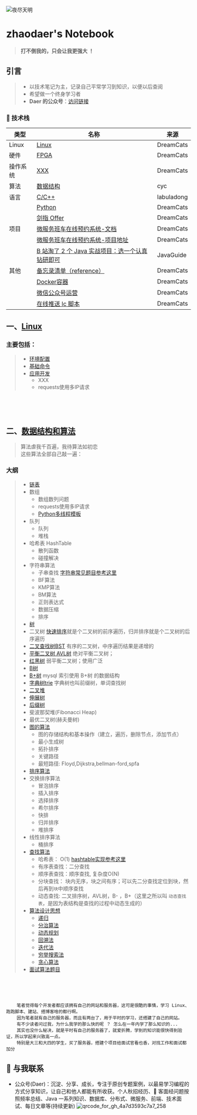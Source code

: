 ![夜尽天明](https://upload-images.jianshu.io/upload_images/12890819-6e2289f29c0d3b39.png?imageMogr2/auto-orient/strip%7CimageView2/2/w/1240)

# zhaodaer's Notebook
>**打不倒我的，只会让我更强大 ！**

## 引言
> - 以技术笔记为主，记录自己平常学习到知识，以便以后查阅  
> - 希望做一个终身学习者
> - **Daer 的公众号**：[访问链接](https://mp.weixin.qq.com/s/NTRnfdPcr2pVnTvhFMYJCg)





### 📖 技术栈
| 类型     | 名称                                                                                                 | 来源       |
| -------- | ---------------------------------------------------------------------------------------------------- | ---------- |
| Linux   | [Linux](https://github.com/DreamCats/online-interview)                                        | DreamCats  |
| 硬件     | [FPGA](Java/mianjing/README.md)                                                              | DreamCats  |
| 操作系统 | [XXX](Java/classify/README.md)                                                         | DreamCats  |
|  算法    | [数据结构](http://www.cyc2018.xyz/)                                                                  | cyc        |
|  语言    | [C/C++](https://github.com/labuladong/fucking-algorithm)                                    | labuladong |
|          | [Python](Java/alg/按热度总结lc.md)                                                            | DreamCats  |
|          | [剑指 Offer](Java/alg/剑指offer.md)                                                                  | DreamCats  |
| 项目     | [微服务班车在线预约系统-文档](Java/bus/README.md)                                                    | DreamCats  |
|          | [微服务班车在线预约系统-项目地址](https://github.com/DreamCats/school-bus)                           | DreamCats  |
|          | [B 站淘了 2 个 Java 实战项目：选一个认真钻研即可](https://mp.weixin.qq.com/s/B-Gzw20xKIPC_w4b_8bJiA) | JavaGuide  |
| 其他     | [备忘录清单（reference）](Java/jdk/README.md)                                                                | DreamCats  |
|          | [Docker容器](books.md)                                                                           | DreamCats  |
|          | [微信公众号运营](Java/spring-books/README.md)                                                       | DreamCats  |
|          | [在线推送 lc 脚本](https://github.com/DreamCats/dream-script/blob/master/notify_lc.py)               | DreamCats  |



## 一、[Linux](Linux.md)

### 主要包括：
> * [环境配置](https://py3.io/doc/python/quickstart.html)
> * [基础命令](https://py3.io/doc/python/quickstart.html)
> * [应用开发](code/MultiThread_Template.py)
>   * XXX
>   * requests使用多IP请求
<br>
<br>
<br>


## 二、[数据结构和算法](数据结构和算法.md)
>算法虐我千百遍，我待算法如初恋  
>这些算法全部自己敲一遍：
### 大纲
> * [链表](https://py3.io/doc/python/quickstart.html)
> * 数组
>   * 数组数列问题
>   * requests使用多IP请求
>   * [Python多线程模板](code/MultiThread_Template.py)
> * 队列
>   * 队列
>   * 堆栈
> * 哈希表 HashTable
>   * 散列函数
>   * 碰撞解决
> * 字符串算法
>   * 子串查找 [字符串常见题目参考这里](9%20Algorithms%20Job%20Interview/1%20字符串.md) 
>   * BF算法  
>   * KMP算法  
>   * BM算法  
>   * 正则表达式
>   * 数据压缩
>   * 排序
> *  [树](4%20Tree/README.md)
>   * 二叉树  [快速排序](6%20Sort/README.md)就是个二叉树的前序遍历，归并排序就是个二叉树的后序遍历  
>   * [二叉查找树BST](4%20Tree/2-二叉查找树/二叉查找树.md)  有序的二叉树，中序遍历结果是递增的
>   * [平衡二叉树 AVL树](4%20Tree/3-平衡树AVL/README.md)   绝对平衡二叉树；
>   * [红黑树](4%20Tree/9-红黑树%20R-B%20tree/红黑树.md)  弱平衡二叉树；使用广泛
>   * [B树](4%20Tree/7-B树/B树.md)
>   * [B+树](4%20Tree/7-B树/B+树.md)  mysql 索引使用 B+树 的数据结构	  
>   * [字典树trie](4%20Tree/4-字典树Trie/README.md) 字典树也叫前缀树，单词查找树
>   * [二叉堆](4%20Tree/8-堆/堆.md)  
>   * [伸展树](4%20Tree/5-伸展树/伸展树.md)
>   * [后缀树](4%20Tree/6-后缀树/后缀树.md)
>   * 斐波那契堆(Fibonacci Heap)   
>   * 最优二叉树(赫夫曼树)  
> * [图的算法](5%20Graph/README.md)
>   * 图的存储结构和基本操作（建立，遍历，删除节点，添加节点）   
>   * 最小生成树  
>   * 拓扑排序  
>   * 关键路径  
>   * 最短路径: Floyd,Dijkstra,bellman-ford,spfa  
> * [排序算法](6%20Sort/README.md)
> * 交换排序算法
>   * 冒泡排序
>   * 插入排序    
>   * 选择排序    
>   * 希尔排序
>   * 快排   
>   * 归并排序  
>   * 堆排序
> * 线性排序算法
>   * 桶排序 
> * [查找算法](7%20Search/README.md)  
>   * 哈希表： O(1)  [hashtable实现参考这里](../3%20Hash%20Table/README.md)
>   * 有序表查找：二分查找 
>   * 顺序表查找：顺序查找, 复杂度O(N)  
>   * 分块查找： 块内无序，块之间有序；可以先二分查找定位到块，然后再到`块`中顺序查找  
>   * 动态查找:  二叉排序树，AVL树，B- ，B+（这里之所以叫 `动态查找表`，是因为表结构是查找的过程中动态生成的）
> * [算法设计思想](8%20Algorithms%20Analysis/README.md)
>   * [递归](8%20Algorithms%20Analysis/递归.md) 
>   * [分治算法](8%20Algorithms%20Analysis/分治算法.md) 
>   * [动态规划](8%20Algorithms%20Analysis/动态规划.md)  
>   * [回溯法](8%20Algorithms%20Analysis/回溯法.md)
>   * [迭代法](8%20Algorithms%20Analysis/迭代法.md)  
>   * [穷举搜索法](8%20Algorithms%20Analysis/穷举搜索法.md)   
>   * [贪心算法](8%20Algorithms%20Analysis/贪心算法.md) 
> * [面试算法题目](9%20Algorithms%20Job%20Interview/README.md)
<br>
<br>
<br>

        笔者觉得每个开发者都应该拥有自己的网站和服务器，这可是很酷的事情，学习 Linux、跑跑脚本、建站、搭博客啥的都行啊。
        因为笔者就有自己的服务器，而且有两台了，用于平时的学习，还搭建了自己的网站。
        有不少读者问过我，为什么我学的那么快的呢 ？ 怎么在一年内学了那么知识的...
        其实也没什么秘决，就是平时有自己的服务器了，就爱折腾，学到的知识能很快得到验证，所以学起来兴致高一点。
        特别是大三和大四的学生，买了服务器，搭建个项目给面试官看也香，对找工作和面试都加分



## 🙈 与我联系

- 公众号(Daer)：沉淀、分享、成长，专注于原创专题案例，以最易学习编程的方式分享知识，让自己和他人都能有所收获。个人秋招经历、🐂 客面经问题按照频率总结、Java 一系列知识、数据库、分布式、微服务、前端、技术面试、每日文章等(持续更新)
![qrcode_for_gh_4a7d3593c7a7_258](https://github.com/zhaodaer/Notes/assets/141413040/315ed4ef-d4ee-48de-a5b5-53fc93185fb6)

